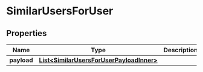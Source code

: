 

# SimilarUsersForUser


## Properties

| Name | Type | Description | Notes |
|------------ | ------------- | ------------- | -------------|
|**payload** | [**List&lt;SimilarUsersForUserPayloadInner&gt;**](SimilarUsersForUserPayloadInner.md) |  |  |



